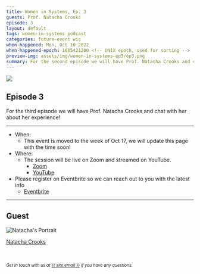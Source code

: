 ```yaml
---
title: Women in Systems, Ep. 3
guests: Prof. Natacha Crooks
episode: 3
layout: default
tags: women-in-systems podcast
categories: future-event wis
when-happened: Mon, Oct 10 2022
when-happened-epoch: 1665421200 <!-- UNIX epoch, used for sorting -->
preview-img: assets/img/women-in-systems-ep3/ep3.png
summary: For the second episode we will have Prof. Natacha Crooks and chat with her about her experience!
---
```


<img src="{{ 'assets/img/women-in-systems-ep3/ep3.png' | relative_url }}"/>

## Episode 3
For the third episode we will have Prof. Natacha Crooks and chat with her about her experience!


<!-- <div class="section-header">Submit your questions!</div>
<div class="section-content">
    <iframe class="loading-white-bg" src="https://app.sli.do/event/gvurjFQQGviwjztFyoXVbe/live/questions" height="100%" width="100%" style="min-height: 560px;"></iframe>
</div> -->

<hr>

* When:
  * This event is moved to the week of Oct 17, we will update this page with the time soon!
  <!-- * <div style="font-weight: bold;" class="time-fmt-local" data-start="1665421200" data-duration="3600" data-show-timezone-link="true"></div> -->
* Where:  
  * The session will be live on Zoom and streamed on YouTube.
    * <a href="https://cornell.zoom.us/j/95834258186?pwd=U0E5NHlJbjBWSVVMNU1Ua0YwekY1UT09" target=_blank class="external-link">Zoom</a> 
    * <a href="https://youtu.be/bAO4uRdEoNM" target=_blank class="external-link">YouTube</a> 
* Please register on Eventbrite so we can reach out to you with the latest info
  * <a href="https://bit.ly/oct10-session" target=_blank class="external-link">Eventbrite</a> 
<hr>


<!-- <div class="section-header">Submit your questions!</div>
<div class="section-content">
    <iframe class="loading-white-bg" src="https://app.sli.do/event/muvx8icUQr3w3kz6kNaEXA" height="100%" width="100%" style="min-height: 560px;"></iframe>
</div>
<br> -->

## Guest

<div class="bio">
<img class="headshot" src="https://nacrooks.github.io/assets/img/prof_pic.jpg" alt="Natacha's Portrait"/>

<a target=_blank href="https://nacrooks.github.io/">Natacha Crooks</a><br>


</div><br>

<!-- <hr> -->
<br>
<div style="font-size: 0.8em;">
    <i>
    Get in touch with us at <a class="external-link" target='_blank' href="mailto:{{ site.email }}">{{ site.email }}</a> if you have any questions.
    </i>
</div>
<br>

